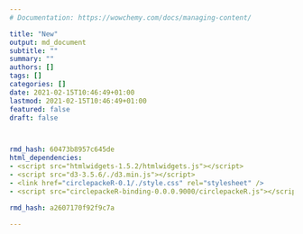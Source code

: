 ```yaml
---
# Documentation: https://wowchemy.com/docs/managing-content/

title: "New"
output: md_document
subtitle: ""
summary: ""
authors: []
tags: []
categories: []
date: 2021-02-15T10:46:49+01:00
lastmod: 2021-02-15T10:46:49+01:00
featured: false
draft: false



rmd_hash: 60473b8957c645de
html_dependencies:
- <script src="htmlwidgets-1.5.2/htmlwidgets.js"></script>
- <script src="d3-3.5.6/./d3.min.js"></script>
- <link href="circlepackeR-0.1/./style.css" rel="stylesheet" />
- <script src="circlepackeR-binding-0.0.0.9000/circlepackeR.js"></script>

rmd_hash: a2607170f92f9c7a

---
```


<div class="highlight">

<div id="htmlwidget-bf05c62567e8eee919b0" class="circlepackeR html-widget" style="width:700px;height:593.28px;">

</div>

<script type="application/json" data-for="htmlwidget-bf05c62567e8eee919b0">{"x":{"data":{"name":"world","children":[{"name":"MHH","children":[{"name":"AP 1","ap":"AP 1","partner":"MHH","value":516860,"world":"world"},{"name":"AP 2","ap":"AP 2","partner":"MHH","value":358000,"world":"world"},{"name":"AP 3","ap":"AP 3","partner":"MHH","value":53229,"world":"world"}]},{"name":"EKUT","children":[{"name":"AP 2","ap":"AP 2","partner":"EKUT","value":104747,"world":"world"},{"name":"AP 3","ap":"AP 3","partner":"EKUT","value":259303,"world":"world"},{"name":"AP 6","ap":"AP 6","partner":"EKUT","value":358000,"world":"world"}]},{"name":"Charité","children":[{"name":"AP 1","ap":"AP 1","partner":"Charité","value":271310,"world":"world"},{"name":"AP 2","ap":"AP 2","partner":"Charité","value":78988,"world":"world"},{"name":"AP 3","ap":"AP 3","partner":"Charité","value":279896,"world":"world"},{"name":"AP 4","ap":"AP 4","partner":"Charité","value":53229,"world":"world"},{"name":"AP 6","ap":"AP 6","partner":"Charité","value":358000,"world":"world"},{"name":"AP 7","ap":"AP 7","partner":"Charité","value":175149,"world":"world"},{"name":"AP DZHK","ap":"AP DZHK","partner":"Charité","value":74676,"world":"world"}]},{"name":"UMG","children":[{"name":"AP 1","ap":"AP 1","partner":"UMG","value":209494,"world":"world"},{"name":"AP 3","ap":"AP 3","partner":"UMG","value":104747,"world":"world"},{"name":"AP 5","ap":"AP 5","partner":"UMG","value":61815,"world":"world"},{"name":"AP 6","ap":"AP 6","partner":"UMG","value":358000,"world":"world"},{"name":"AP DZHK","ap":"AP DZHK","partner":"UMG","value":498968,"world":"world"}]},{"name":"UKK","children":[{"name":"AP 1","ap":"AP 1","partner":"UKK","value":37766,"world":"world"},{"name":"AP 6","ap":"AP 6","partner":"UKK","value":358000,"world":"world"}]},{"name":"UKSH Kiel","children":[{"name":"AP 1","ap":"AP 1","partner":"UKSH Kiel","value":80698,"world":"world"},{"name":"AP 6","ap":"AP 6","partner":"UKSH Kiel","value":179000,"world":"world"}]},{"name":"LMU","children":[{"name":"AP 1","ap":"AP 1","partner":"LMU","value":78988,"world":"world"},{"name":"AP 6","ap":"AP 6","partner":"LMU","value":358000,"world":"world"}]},{"name":"TUM","children":[{"name":"AP 1","ap":"AP 1","partner":"TUM","value":25759,"world":"world"},{"name":"AP 2","ap":"AP 2","partner":"TUM","value":53229,"world":"world"},{"name":"AP 4","ap":"AP 4","partner":"TUM","value":25759,"world":"world"}]},{"name":"UKA","children":[{"name":"AP 1","ap":"AP 1","partner":"UKA","value":53229,"world":"world"},{"name":"AP 3","ap":"AP 3","partner":"UKA","value":89284,"world":"world"},{"name":"AP 6","ap":"AP 6","partner":"UKA","value":358000,"world":"world"}]},{"name":"UKB","children":[{"name":"AP 1","ap":"AP 1","partner":"UKB","value":175149,"world":"world"},{"name":"AP 4","ap":"AP 4","partner":"UKB","value":17173,"world":"world"},{"name":"AP 6","ap":"AP 6","partner":"UKB","value":358000,"world":"world"}]},{"name":"UKEr","children":[{"name":"AP 1","ap":"AP 1","partner":"UKEr","value":8586,"world":"world"},{"name":"AP 2","ap":"AP 2","partner":"UKEr","value":113334,"world":"world"}]},{"name":"FAU","children":[{"name":"AP 1","ap":"AP 1","partner":"FAU","value":70402,"world":"world"},{"name":"AP 2","ap":"AP 2","partner":"FAU","value":44642,"world":"world"}]},{"name":"UKF","children":[{"name":"AP 1","ap":"AP 1","partner":"UKF","value":70402,"world":"world"},{"name":"AP 6","ap":"AP 6","partner":"UKF","value":358000,"world":"world"}]},{"name":"UKJ","children":[{"name":"AP 1","ap":"AP 1","partner":"UKJ","value":44642,"world":"world"},{"name":"AP 6","ap":"AP 6","partner":"UKJ","value":358000,"world":"world"}]},{"name":"UKL","children":[{"name":"AP 1","ap":"AP 1","partner":"UKL","value":87574,"world":"world"},{"name":"AP 6","ap":"AP 6","partner":"UKL","value":358000,"world":"world"}]},{"name":"UKHD","children":[{"name":"AP 6","ap":"AP 6","partner":"UKHD","value":358000,"world":"world"},{"name":"AP 1","ap":"AP 1","partner":"UKHD","value":236964,"world":"world"},{"name":"AP 2","ap":"AP 2","partner":"UKHD","value":53229,"world":"world"},{"name":"AP 4","ap":"AP 4","partner":"UKHD","value":61815,"world":"world"}]},{"name":"UKSH Lübeck","children":[{"name":"AP 1","ap":"AP 1","partner":"UKSH Lübeck","value":51519,"world":"world"},{"name":"AP 2","ap":"AP 2","partner":"UKSH Lübeck","value":25759,"world":"world"},{"name":"AP 6","ap":"AP 6","partner":"UKSH Lübeck","value":179000,"world":"world"}]},{"name":"UKU","children":[{"name":"AP 1","ap":"AP 1","partner":"UKU","value":25759,"world":"world"},{"name":"AP 6","ap":"AP 6","partner":"UKU","value":358000,"world":"world"}]},{"name":"UMDD","children":[{"name":"AP 1","ap":"AP 1","partner":"UMDD","value":44642,"world":"world"},{"name":"AP 6","ap":"AP 6","partner":"UMDD","value":358000,"world":"world"}]},{"name":"UMM","children":[{"name":"AP 1","ap":"AP 1","partner":"UMM","value":25759,"world":"world"},{"name":"AP 2","ap":"AP 2","partner":"UMM","value":70402,"world":"world"},{"name":"AP 6","ap":"AP 6","partner":"UMM","value":358000,"world":"world"}]},{"name":"UKE","children":[{"name":"AP 6","ap":"AP 6","partner":"UKE","value":358000,"world":"world"}]},{"name":"UKFR","children":[{"name":"AP 6","ap":"AP 6","partner":"UKFR","value":358000,"world":"world"}]},{"name":"UKGM","children":[{"name":"AP 6","ap":"AP 6","partner":"UKGM","value":358000,"world":"world"}]},{"name":"UKH","children":[{"name":"AP 6","ap":"AP 6","partner":"UKH","value":358000,"world":"world"}]},{"name":"UKW","children":[{"name":"AP 6","ap":"AP 6","partner":"UKW","value":358000,"world":"world"}]},{"name":"UM","children":[{"name":"AP 6","ap":"AP 6","partner":"UM","value":358000,"world":"world"}]},{"name":"UMMD","children":[{"name":"AP 6","ap":"AP 6","partner":"UMMD","value":358000,"world":"world"}]},{"name":"WWU","children":[{"name":"AP 6","ap":"AP 6","partner":"WWU","value":358000,"world":"world"}]},{"name":"UKAU","children":[{"name":"AP 6","ap":"AP 6","partner":"UKAU","value":499000,"world":"world"}]},{"name":"UKD","children":[{"name":"AP 6","ap":"AP 6","partner":"UKD","value":490000,"world":"world"}]},{"name":"UKR","children":[{"name":"AP 6","ap":"AP 6","partner":"UKR","value":499000,"world":"world"}]},{"name":"UKS","children":[{"name":"AP 6","ap":"AP 6","partner":"UKS","value":499000,"world":"world"}]},{"name":"UMR","children":[{"name":"AP 6","ap":"AP 6","partner":"UMR","value":499000,"world":"world"}]}]},"options":{"size":"value","color_min":"hsl(56,80%,80%)","color_max":"hsl(341,30%,40%)"}},"evals":[],"jsHooks":[]}</script>

</div>

